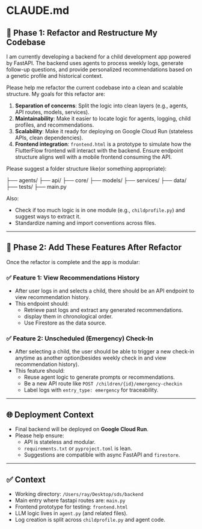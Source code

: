 # CLAUDE.md

## 🧹 Phase 1: Refactor and Restructure My Codebase

I am currently developing a backend for a child development app powered by FastAPI. The backend uses agents to process weekly logs, generate follow-up questions, and provide personalized recommendations based on a genetic profile and historical context.

Please help me refactor the current codebase into a clean and scalable structure. My goals for this refactor are:

1. **Separation of concerns**: Split the logic into clean layers (e.g., agents, API routes, models, services).
2. **Maintainability**: Make it easier to locate logic for agents, logging, child profiles, and recommendations.
3. **Scalability**: Make it ready for deploying on Google Cloud Run (stateless APIs, clean dependencies).
4. **Frontend integration**: `frontend.html` is a prototype to simulate how the FlutterFlow frontend will interact with the backend. Ensure endpoint structure aligns well with a mobile frontend consuming the API.

Please suggest a folder structure like(or something appropriate):

├── agents/
├── api/
├── core/
├── models/
├── services/
├── data/
├── tests/
├── main.py


Also:
- Check if too much logic is in one module (e.g., `childprofile.py`) and suggest ways to extract it.
- Standardize naming and import conventions across files.

---

## 🧩 Phase 2: Add These Features After Refactor

Once the refactor is complete and the app is modular:

### ✅ Feature 1: View Recommendations History
- After user logs in and selects a child, there should be an API endpoint to view recommendation history.
- This endpoint should:
  - Retrieve past logs and extract any generated recommendations.
  - display them in chronological order.
  - Use Firestore as the data source.

### ✅ Feature 2: Unscheduled (Emergency) Check-In
- After selecting a child, the user should be able to trigger a new check-in anytime as another option(besides weekly check in and view recommendation history).
- This feature should:
  - Reuse agent logic to generate prompts or recommendations.
  - Be a new API route like `POST /children/{id}/emergency-checkin`
  - Label logs with `entry_type: emergency` for traceability.

---

## 🌐 Deployment Context

- Final backend will be deployed on **Google Cloud Run**.
- Please help ensure:
  - API is stateless and modular.
  - `requirements.txt` or `pyproject.toml` is lean.
  - Suggestions are compatible with async FastAPI and `firestore`.

---

## ✅ Context

- Working directory: `/Users/ray/Desktop/sds/backend`
- Main entry where fastapi routes are: `main.py`
- Frontend prototype for testing: `frontend.html`
- LLM logic lives in `agent.py` (and related files).
- Log creation is split across `childprofile.py` and agent code.
